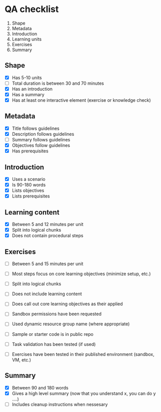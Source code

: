 # QA checklist

1. Shape
1. Metadata
1. Introduction
1. Learning units
1. Exercises
1. Summary

## Shape
- [X] Has 5-10 units
- [ ] Total duration is between 30 and 70 minutes
- [X] Has an introduction
- [X] Has a summary
- [X] Has at least one interactive element (exercise or knowledge check)

## Metadata
- [X] Title follows guidelines
- [X] Description follows guidelines
- [ ] Summary follows guidelines
- [X] Objectives follow guidelines
- [X] Has prerequisites

## Introduction
- [X] Uses a scenario 
- [X] Is 90-180 words
- [X] Lists objectives
- [X] Lists prerequisites

## Learning content
- [X] Between 5 and 12 minutes per unit
- [X] Split into logical chunks
- [X] Does not contain procedural steps

## Exercises
- [ ] Between 5 and 15 minutes per unit
- [ ] Most steps focus on core learning objectives (minimize setup, etc.)
- [ ] Split into logical chunks
- [ ] Does not include learning content
- [ ] Does call out core learning objectives as their applied
- [ ] Sandbox permissions have been requested
- [ ] Used dynamic resource group name (where appropriate)
- [ ] Sample or starter code is in public repo
- [ ] Task validation has been tested (if used)
- [ ] Exercises have been tested in their published environment (sandbox, VM, etc.)


## Summary
- [X] Between 90 and 180 words
- [X] Gives a high level summary (now that you understand x, you can do y ....)
- [ ] Includes cleanup instructions when nessesary
